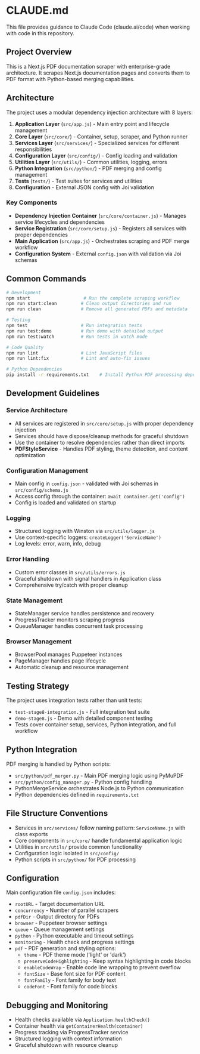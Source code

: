 # CLAUDE.md

This file provides guidance to Claude Code (claude.ai/code) when working with code in this repository.

## Project Overview

This is a Next.js PDF documentation scraper with enterprise-grade architecture. It scrapes Next.js documentation pages and converts them to PDF format with Python-based merging capabilities.

## Architecture

The project uses a modular dependency injection architecture with 8 layers:

1. **Application Layer** (`src/app.js`) - Main entry point and lifecycle management
2. **Core Layer** (`src/core/`) - Container, setup, scraper, and Python runner
3. **Services Layer** (`src/services/`) - Specialized services for different responsibilities
4. **Configuration Layer** (`src/config/`) - Config loading and validation  
5. **Utilities Layer** (`src/utils/`) - Common utilities, logging, errors
6. **Python Integration** (`src/python/`) - PDF merging and config management
7. **Tests** (`tests/`) - Test suites for services and utilities
8. **Configuration** - External JSON config with Joi validation

### Key Components

- **Dependency Injection Container** (`src/core/container.js`) - Manages service lifecycles and dependencies
- **Service Registration** (`src/core/setup.js`) - Registers all services with proper dependencies
- **Main Application** (`src/app.js`) - Orchestrates scraping and PDF merge workflow
- **Configuration System** - External `config.json` with validation via Joi schemas

## Common Commands

```bash
# Development
npm start                    # Run the complete scraping workflow
npm run start:clean         # Clean output directories and run
npm run clean               # Remove all generated PDFs and metadata

# Testing  
npm test                    # Run integration tests
npm run test:demo           # Run demo with detailed output
npm run test:watch          # Run tests in watch mode

# Code Quality
npm run lint                # Lint JavaScript files
npm run lint:fix            # Lint and auto-fix issues

# Python Dependencies
pip install -r requirements.txt    # Install Python PDF processing dependencies
```

## Development Guidelines

### Service Architecture
- All services are registered in `src/core/setup.js` with proper dependency injection
- Services should have dispose/cleanup methods for graceful shutdown
- Use the container to resolve dependencies rather than direct imports
- **PDFStyleService** - Handles PDF styling, theme detection, and content optimization

### Configuration Management
- Main config in `config.json` - validated with Joi schemas in `src/config/schema.js`
- Access config through the container: `await container.get('config')`
- Config is loaded and validated on startup

### Logging
- Structured logging with Winston via `src/utils/logger.js`
- Use context-specific loggers: `createLogger('ServiceName')`
- Log levels: error, warn, info, debug

### Error Handling
- Custom error classes in `src/utils/errors.js`
- Graceful shutdown with signal handlers in Application class
- Comprehensive try/catch with proper cleanup

### State Management
- StateManager service handles persistence and recovery
- ProgressTracker monitors scraping progress
- QueueManager handles concurrent task processing

### Browser Management
- BrowserPool manages Puppeteer instances
- PageManager handles page lifecycle
- Automatic cleanup and resource management

## Testing Strategy

The project uses integration tests rather than unit tests:
- `test-stage8-integration.js` - Full integration test suite
- `demo-stage8.js` - Demo with detailed component testing
- Tests cover container setup, services, Python integration, and full workflow

## Python Integration

PDF merging is handled by Python scripts:
- `src/python/pdf_merger.py` - Main PDF merging logic using PyMuPDF
- `src/python/config_manager.py` - Python config handling
- PythonMergeService orchestrates Node.js to Python communication
- Python dependencies defined in `requirements.txt`

## File Structure Conventions

- Services in `src/services/` follow naming pattern: `ServiceName.js` with class exports
- Core components in `src/core/` handle fundamental application logic
- Utilities in `src/utils/` provide common functionality
- Configuration logic isolated in `src/config/`
- Python scripts in `src/python/` for PDF processing

## Configuration

Main configuration file `config.json` includes:
- `rootURL` - Target documentation URL
- `concurrency` - Number of parallel scrapers  
- `pdfDir` - Output directory for PDFs
- `browser` - Puppeteer browser settings
- `queue` - Queue management settings
- `python` - Python executable and timeout settings
- `monitoring` - Health check and progress settings
- `pdf` - PDF generation and styling options:
  - `theme` - PDF theme mode ('light' or 'dark')
  - `preserveCodeHighlighting` - Keep syntax highlighting in code blocks
  - `enableCodeWrap` - Enable code line wrapping to prevent overflow
  - `fontSize` - Base font size for PDF content
  - `fontFamily` - Font family for body text
  - `codeFont` - Font family for code blocks

## Debugging and Monitoring

- Health checks available via `Application.healthCheck()`
- Container health via `getContainerHealth(container)`
- Progress tracking via ProgressTracker service
- Structured logging with context information
- Graceful shutdown with resource cleanup